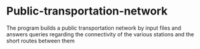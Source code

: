 # Public-transportation-network
The program builds a public transportation network by input files and answers queries regarding the connectivity of the various stations and the short routes between them
